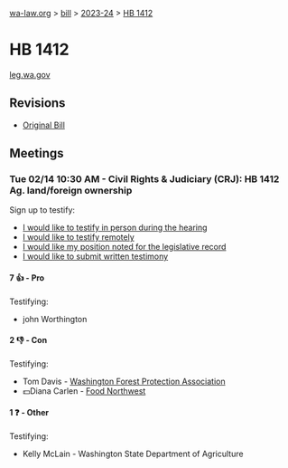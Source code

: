[wa-law.org](/) > [bill](/bill/) > [2023-24](/bill/2023-24/) > [HB 1412](/bill/2023-24/hb/1412/)

# HB 1412
[leg.wa.gov](https://app.leg.wa.gov/billsummary?BillNumber=1412&Year=2023&Initiative=false)

## Revisions
* [Original Bill](1/)

## Meetings
### Tue 02/14 10:30 AM - Civil Rights & Judiciary (CRJ): HB 1412 Ag. land/foreign ownership
Sign up to testify:
* [I would like to testify in person during the hearing](https://app.leg.wa.gov/csi/Testifier/Add?chamber=House&mId=30746&aId=151836&caId=21396&tId=1)
* [I would like to testify remotely](https://app.leg.wa.gov/csi/Testifier/Add?chamber=House&mId=30746&aId=151836&caId=21396&tId=2)
* [I would like my position noted for the legislative record](https://app.leg.wa.gov/csi/Testifier/Add?chamber=House&mId=30746&aId=151836&caId=21396&tId=3)
* [I would like to submit written testimony](https://app.leg.wa.gov/csi/Testifier/Add?chamber=House&mId=30746&aId=151836&caId=21396&tId=4)

#### 7 👍 - Pro
Testifying:
* john Worthington

#### 2 👎 - Con
Testifying:
* Tom Davis - [Washington Forest Protection Association](/org/washington_forest_protection_association/)
* 💵Diana Carlen - [Food Northwest](/org/food_northwest/)

#### 1 ❓ - Other
Testifying:
* Kelly McLain - Washington State Department of Agriculture
